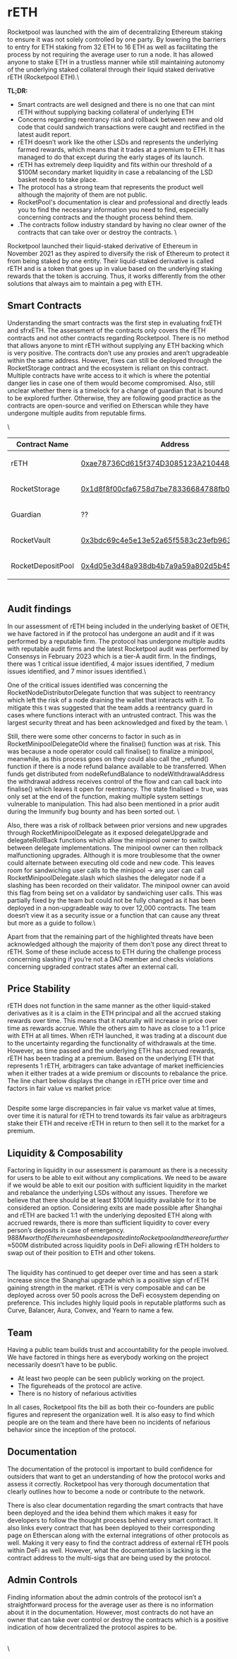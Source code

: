 # rETH

Rocketpool was launched with the aim of decentralizing Ethereum staking to ensure it was not solely controlled by one party. By lowering the barriers to entry for ETH staking from 32 ETH to 16 ETH as well as facilitating the process by not requiring the average user to run a node. It has allowed anyone to stake ETH in a trustless manner while still maintaining autonomy of the underlying staked collateral through their liquid staked derivative rETH (Rocketpool ETH).\


**TL;DR:**&#x20;

* Smart contracts are well designed and there is no one that can mint rETH without supplying backing collateral of underlying ETH
* Concerns regarding reentrancy risk and rollback between new and old code that could sandwich transactions were caught and rectified in the latest audit report.&#x20;
* rETH doesn’t work like the other LSDs and represents the underlying farmed rewards, which means that it trades at a premium to ETH. It has managed to do that except during the early stages of its launch.&#x20;
* rETH has extremely deep liquidity and fits within our threshold of a $100M secondary market liquidity in case a rebalancing of the LSD basket needs to take place.&#x20;
* The protocol has a strong team that represents the product well although the majority of them are not public.&#x20;
* RocketPool's documentation is clear and professional and directly leads you to find the necessary information you need to find, especially concerning contracts and the thought process behind them.
* .The contracts follow industry standard by having no clear owner of the contracts that can take over or destroy the contracts. \


Rocketpool launched their liquid-staked derivative of Ethereum in November 2021 as they aspired to diversify the risk of Ethereum to protect it from being staked by one entity. Their liquid-staked derivative is called rETH and is a token that goes up in value based on the underlying staking rewards that the token is accruing. Thus, it works differently from the other solutions that always aim to maintain a peg with ETH.

## Smart Contracts

Understanding the smart contracts was the first step in evaluating frxETH and sfrxETH. The assessment of the contracts only covers the rETH contracts and not other contracts regarding Rocketpool. There is no method that allows anyone to mint rETH without supplying any ETH backing which is very positive. The contracts don’t use any proxies and aren’t upgradeable within the same address. However, fixes can still be deployed through the RocketStorage contract and the ecosystem is reliant on this contract. Multiple contracts have write access to it which is where the potential danger lies in case one of them would become compromised. Also, still unclear whether there is a timelock for a change of guardian that is bound to be explored further. Otherwise, they are following good practice as the contracts are open-source and verified on Etherscan while they have undergone multiple audits from reputable firms.&#x20;

\


| Contract Name     | Address                                                                                                               | Comments    |
| ----------------- | --------------------------------------------------------------------------------------------------------------------- | ----------- |
| rETH              | [0xae78736Cd615f374D3085123A210448E74Fc6393](https://etherscan.io/token/0xae78736cd615f374d3085123a210448e74fc6393)   | <p><br></p> |
| RocketStorage     | [0x1d8f8f00cfa6758d7be78336684788fb0ee0fa46](https://etherscan.io/address/0x1d8f8f00cfa6758d7be78336684788fb0ee0fa46) | <p><br></p> |
| Guardian          | ??                                                                                                                    | <p><br></p> |
| RocketVault       | [0x3bdc69c4e5e13e52a65f5583c23efb9636b469d6](https://etherscan.io/address/0x3bdc69c4e5e13e52a65f5583c23efb9636b469d6) | <p><br></p> |
| RocketDepositPool | [0x4d05e3d48a938db4b7a9a59a802d5b45011bde58](https://etherscan.io/address/0x4d05e3d48a938db4b7a9a59a802d5b45011bde58) | <p><br></p> |

\
Audit findings
--------------

In our assessment of rETH being included in the underlying basket of OETH, we have factored in if the protocol has undergone an audit and if it was performed by a reputable firm. The protocol has undergone multiple audits with reputable audit firms and the latest Rocketpool audit was performed by Consensys in February 2023 which is a tier-A audit firm. In the findings, there was 1 critical issue identified, 4 major issues identified, 7 medium issues identified, and 7 minor issues identified.\


One of the critical issues identified was concerning the RocketNodeDistributorDelegate function that was subject to reentrancy which left the risk of a node draining the wallet that interacts with it. To mitigate this t was suggested that the team adds a reentrancy guard in cases where functions interact with an untrusted contract. This was the largest security threat and has been acknowledged and fixed by the team. \


Still, there were some other concerns to factor in such as in RocketMinipoolDelegateOld where the finalise() function was at risk. This was because a node operator could call finalise() to finalize a minipool, meanwhile, as this process goes on they could also call the \_refund() function if there is a node refund balance available to be transferred. When funds get distributed from nodeRefundBalance to nodeWithdrawalAddress the withdrawal address receives control of the flow and can call back into finalise() which leaves it open for reentrancy. The state finalised = true, was only set at the end of the function, making multiple system settings vulnerable to manipulation. This had also been mentioned in a prior audit during the Immunify bug bounty and has been sorted out. \


Also, there was a risk of rollback between prior versions and new upgrades through RocketMinipoolDelegate as it exposed delegateUpgrade and delegateRollBack functions which allow the minipool owner to switch between delegate implementations. The minipool owner can then rollback malfunctioning upgrades. Although it is more troublesome that the owner could alternate between executing old code and new code. This leaves room for sandwiching user calls to the minipool → any user can call RocketMinipoolDelegate.slash which slashes the delegator node if a slashing has been recorded on their validator. The minipool owner can avoid this flag from being set on a validator by sandwiching user calls. This was partially fixed by the team but could not be fully changed as it has been deployed in a non-upgradeable way to over 12,000 contracts. The team doesn’t view it as a security issue or a function that can cause any threat but more as a guide to follow.\


Apart from that the remaining part of the highlighted threats have been acknowledged although the majority of them don’t pose any direct threat to rETH. Some of these include access to ETH during the challenge process concerning slashing if you’re not a DAO member and checks violations concerning upgraded contract states after an external call.&#x20;

## Price Stability

rETH does not function in the same manner as the other liquid-staked derivatives as it is a claim in the ETH principal and all the accrued staking rewards over time. This means that it naturally will increase in price over time as rewards accrue. While the others aim to have as close to a 1:1 price with ETH at all times. When rETH launched, it was trading at a discount due to the uncertainty regarding the functionality of withdrawals at the time. However, as time passed and the underlying ETH has accrued rewards, rETH has been trading at a premium. Based on the underlying ETH that represents 1 rETH, arbitragers can take advantage of market inefficiencies when it either trades at a wide premium or discounts to rebalance the price. The line chart below displays the change in rETH price over time and factors in fair value vs market price:&#x20;

<figure><img src="../../.gitbook/assets/Screen Shot 2023-04-25 at 14.52.56.png" alt=""><figcaption></figcaption></figure>

Despite some large discrepancies in fair value vs market value at times, over time it is natural for rETH to trend towards its fair value as arbitrageurs stake their ETH and receive rETH in return to then sell it to the market for a premium.&#x20;

## Liquidity & Composability

Factoring in liquidity in our assessment is paramount as there is a necessity for users to be able to exit without any complications. We need to be aware if we would be able to exit our position with sufficient liquidity in the market and rebalance the underlying LSDs without any issues. Therefore we believe that there should be at least $100M liquidity available for it to be considered an option. Considering exits are made possible after Shanghai and rETH are backed 1:1 with the underlying deposited ETH along with accrued rewards, there is more than sufficient liquidity to cover every person’s deposits in case of emergency. $988M worth of Ethereum has been deposited into Rocketpool and there are further ≈$500M distributed across liquidity pools in DeFi allowing rETH holders to swap out of their position to ETH and other tokens.

<figure><img src="../../.gitbook/assets/Screen Shot 2023-04-25 at 14.57.34.png" alt=""><figcaption></figcaption></figure>

The liquidity has continued to get deeper over time and has seen a stark increase since the Shanghai upgrade which is a positive sign of rETH gaining strength in the market. rETH is very composable and can be deployed across over 50 pools across the DeFi ecosystem depending on preference. This includes highly liquid pools in reputable platforms such as Curve, Balancer, Aura, Convex, and Yearn to name a few.&#x20;

## Team

Having a public team builds trust and accountability for the people involved. We have factored in things here as everybody working on the project necessarily doesn’t have to be public.

* At least two people can be seen publicly working on the project.&#x20;
* The figureheads of the protocol are active.
* There is no history of nefarious activities

In all cases, Rocketpool fits the bill as both their co-founders are public figures and represent the organization well. It is also easy to find which people are on the team and there have been no incidents of nefarious behavior since the inception of the protocol.&#x20;

## Documentation

The documentation of the protocol is important to build confidence for outsiders that want to get an understanding of how the protocol works and assess it correctly. Rocketpool has very thorough documentation that clearly outlines how to become a node or contribute to the network.&#x20;

There is also clear documentation regarding the smart contracts that have been deployed and the idea behind them which makes it easy for developers to follow the thought process behind every smart contract. It also links every contract that has been deployed to their corresponding page on Etherscan along with the external integrations of other protocols as well. Making it very easy to find the contract address of external rETH pools within DeFi as well. However, what the documentation is lacking is the contract address to the multi-sigs that are being used by the protocol.

## Admin Controls

Finding information about the admin controls of the protocol isn’t a straightforward process for the average user as there is no information about it in the documentation. However, most contracts do not have an owner that can take over control or destroy the contracts which is a positive indication of how decentralized the protocol aspires to be.&#x20;

\
\
